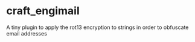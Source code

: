 # craft_engimail
A tiny plugin to apply the rot13 encryption to strings in order to obfuscate email addresses
